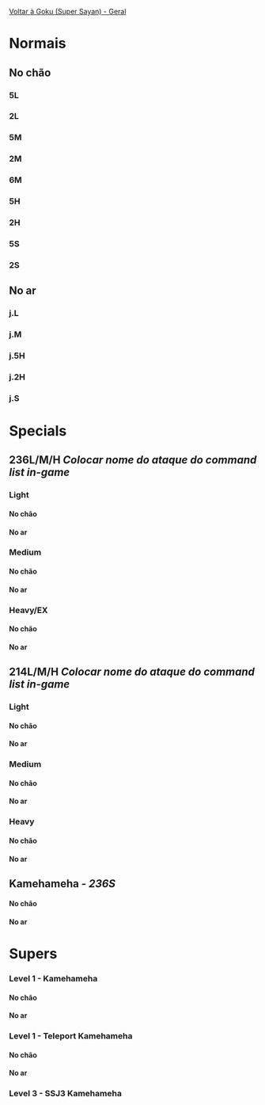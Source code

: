 <!-- TITLE: Golpes e Combos -->

[Voltar à Goku (Super Sayan) - Geral](/jogos/dragon-ball-fighter-z/personagens/goku-ssj/geral)
# Normais
## No chão
### 5L

### 2L

### 5M

### 2M

### 6M

### 5H

### 2H

### 5S

### 2S

## No ar
### j.L

### j.M

### j.5H

### j.2H

### j.S

# Specials
## 236L/M/H *Colocar nome do ataque do command list in-game*
### Light
#### No chão

#### No ar

### Medium
#### No chão

#### No ar

### Heavy/EX
#### No chão

#### No ar

## 214L/M/H *Colocar nome do ataque do command list in-game*
### Light
#### No chão

#### No ar

### Medium
#### No chão

#### No ar

### Heavy
#### No chão

#### No ar

## Kamehameha - *236S*
#### No chão

#### No ar

# Supers
### Level 1 - Kamehameha 
#### No chão

#### No ar

### Level 1 - Teleport Kamehameha
#### No chão

#### No ar

### Level 3 - SSJ3 Kamehameha